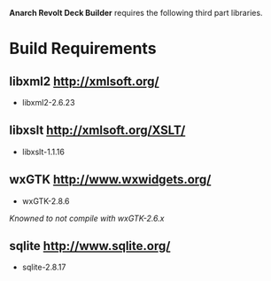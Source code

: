 **Anarch Revolt Deck Builder** requires the following third part libraries.
# Build Requirements #
## libxml2 http://xmlsoft.org/ ##
  * libxml2-2.6.23

## libxslt http://xmlsoft.org/XSLT/ ##
  * libxslt-1.1.16

## wxGTK http://www.wxwidgets.org/ ##
  * wxGTK-2.8.6

_Knowned to not compile with wxGTK-2.6.x_

## sqlite http://www.sqlite.org/ ##
  * sqlite-2.8.17